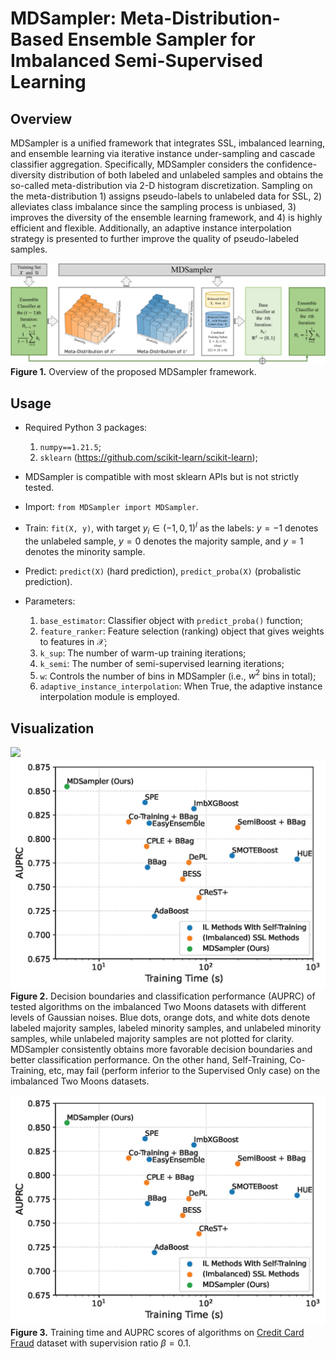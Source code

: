 # MDSampler: Meta-Distribution-Based Ensemble Sampler for Imbalanced Semi-Supervised Learning

## Overview

MDSampler is a unified framework that integrates SSL, imbalanced learning, and ensemble learning via iterative instance under-sampling and cascade classifier aggregation. Specifically, MDSampler considers the confidence-diversity distribution of both labeled and unlabeled samples and obtains the so-called meta-distribution via 2-D histogram discretization. Sampling on the meta-distribution 1) assigns pseudo-labels to unlabeled data for SSL, 2) alleviates class imbalance since the sampling process is unbiased, 3) improves the diversity of the ensemble learning framework, and 4) is highly efficient and flexible. Additionally, an adaptive instance interpolation strategy is presented to further improve the quality of pseudo-labeled samples.

![](Method.png)
**Figure 1.** Overview of the proposed MDSampler framework.

## Usage

* Required Python 3 packages:
    1. `numpy==1.21.5`;
    2. `sklearn` (https://github.com/scikit-learn/scikit-learn);

* MDSampler is compatible with most sklearn APIs but is not strictly tested.

* Import: `from MDSampler import MDSampler`.

* Train: `fit(X, y)`, with target $y_i \in (-1, 0, 1)^l$ as the labels: $y= -1$ denotes the unlabeled sample, $y = 0$ denotes the majority sample, and $y = 1$ denotes the minority sample.

* Predict: `predict(X)` (hard prediction), `predict_proba(X)` (probalistic prediction).

* Parameters: 
    1. `base_estimator`: Classifier object with `predict_proba()` function;
    2. `feature_ranker`: Feature selection (ranking) object that gives weights to features in $\mathcal{X}$;
    3. `k_sup`: The number of warm-up training iterations;
    4. `k_semi`: The number of semi-supervised learning iterations;
    5. `w`: Controls the number of bins in MDSampler (i.e., $w^2$ bins in total);
    6. `adaptive_instance_interpolation`: When True, the adaptive instance interpolation module is employed.

## Visualization

![](Result.png)
![](AUPRC.png)
**Figure 2.** Decision boundaries and classification performance (AUPRC) of tested algorithms on the imbalanced Two Moons datasets with different levels of Gaussian noises. Blue dots, orange dots, and white dots denote labeled majority samples, labeled minority samples, and unlabeled minority samples, while unlabeled majority samples are not plotted for clarity. MDSampler consistently obtains more favorable decision boundaries and better classification performance. On the other hand, Self-Training, Co-Training, etc,  may fail (perform inferior to the Supervised Only case) on the imbalanced Two Moons datasets.

![](AUPRC.png)
**Figure 3.** Training time and AUPRC scores of algorithms on [Credit Card Fraud](https://www.google.com) dataset with supervision ratio $\beta = 0.1$.
